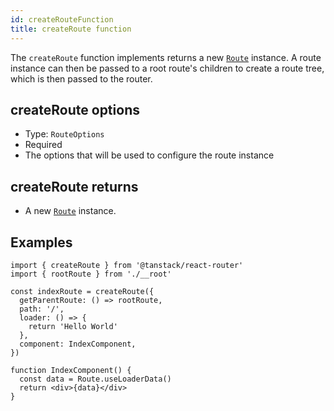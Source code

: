 ```yaml
---
id: createRouteFunction
title: createRoute function
---
```


The `createRoute` function implements returns a new [`Route`](../RouteClass) instance. A route instance can then be passed to a root route's children to create a route tree, which is then passed to the router.

## createRoute options

- Type: `RouteOptions`
- Required
- The options that will be used to configure the route instance

## createRoute returns

- A new [`Route`](../RouteClass) instance.

## Examples

```tsx
import { createRoute } from '@tanstack/react-router'
import { rootRoute } from './__root'

const indexRoute = createRoute({
  getParentRoute: () => rootRoute,
  path: '/',
  loader: () => {
    return 'Hello World'
  },
  component: IndexComponent,
})

function IndexComponent() {
  const data = Route.useLoaderData()
  return <div>{data}</div>
}
```
